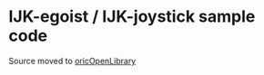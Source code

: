 # IJK-egoist / IJK-joystick sample code
Source moved to [oricOpenLibrary](https://github.com/iss000/oricOpenLibrary)
